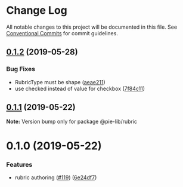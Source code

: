 # Change Log

All notable changes to this project will be documented in this file.
See [Conventional Commits](https://conventionalcommits.org) for commit guidelines.

## [0.1.2](https://github.com/pie-framework/pie-lib/compare/@pie-lib/rubric@0.1.1...@pie-lib/rubric@0.1.2) (2019-05-28)


### Bug Fixes

* RubricType must be shape ([aeae211](https://github.com/pie-framework/pie-lib/commit/aeae211))
* use checked instead of value for checkbox ([7f84c11](https://github.com/pie-framework/pie-lib/commit/7f84c11))





## [0.1.1](https://github.com/pie-framework/pie-lib/compare/@pie-lib/rubric@0.1.0...@pie-lib/rubric@0.1.1) (2019-05-22)

**Note:** Version bump only for package @pie-lib/rubric





# 0.1.0 (2019-05-22)


### Features

* rubric authoring ([#119](https://github.com/pie-framework/pie-lib/issues/119)) ([6e24df7](https://github.com/pie-framework/pie-lib/commit/6e24df7))
